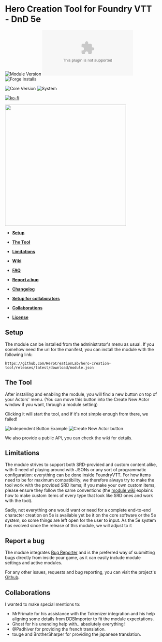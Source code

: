 # Hero Creation Tool for Foundry VTT - DnD 5e

![Module Version](https://img.shields.io/github/v/release/HeroCreationLab/hero-creation-tool?color=blue)
![GitHub release (latest by date)](https://img.shields.io/github/downloads/HeroCreationLab/hero-creation-tool/latest/module.zip?color=purple)
![Forge Installs](https://img.shields.io/badge/dynamic/json?label=Forge%20Installs&query=package.installs&suffix=%25&url=https%3A%2F%2Fforge-vtt.com%2Fapi%2Fbazaar%2Fpackage%2Fhero-creation-tool&colorB=4aa94a)

![Core Version](https://img.shields.io/endpoint?url=https://foundryshields.com/version?url=https%3A%2F%2Fgithub.com%2FHeroCreationLab%2Fhero-creation-tool%2Freleases%2Fdownload%2F1.6.2%2Fmodule.json)
![System](https://img.shields.io/endpoint?url=https%3A%2F%2Ffoundryshields.com%2Fsystem%3FnameType%3Dfoundry%26showVersion%3D1%26url%3Dhttps%3A%2F%2Fgithub.com%2FHeroCreationLab%2Fhero-creation-tool%2Freleases%2Fdownload%2Flatest%2Fmodule.json)


[![ko-fi](https://ko-fi.com/img/githubbutton_sm.svg)](https://ko-fi.com/N4N88281M)

<img src="src/assets/logo.png" width="400">

* **[Setup](#setup)**

* **[The Tool](#the-tool)**

* **[Limitations](#limitations)**

* **[Wiki](https://github.com/HeroCreationLab/hero-creation-tool/wiki)**

* **[FAQ](https://github.com/HeroCreationLab/hero-creation-tool/wiki/FAQ)**

* **[Report a bug](#report-a-bug)**

* **[Changelog](https://github.com/HeroCreationLab/hero-creation-tool/blob/main/docs/CHANGELOG.md)**

* **[Setup for collaborators](https://github.com/HeroCreationLab/hero-creation-tool/blob/main/docs/DEV-SETUP.md)**

* **[Collaborations](#collaborations)**

* **[License](https://github.com/HeroCreationLab/hero-creation-tool/blob/main/docs/LICENSE)**

## Setup

The module can be installed from the administrator's menu as usual. If you somehow need the url for the manifest, you can install the module with the following link:

```https://github.com/HeroCreationLab/hero-creation-tool/releases/latest/download/module.json```

## The Tool

After installing and enabling the module, you will find a new button on top of your Actors' menu. (You can move this button into the Create New Actor window if you want, through a module setting)

Clicking it will start the tool, and if it's not simple enough from there, we failed!

![Independent Button Example](examples/actors-directory-example.png) ![Create New Actor button](examples/create-new-actor-example.png)

We also provide a public API, you can check the wiki for details.

## Limitations

The module strives to support both SRD-provided and custom content alike, with 0 need of playing around with JSONs or any sort of programmatic configuration: everything can be done inside FoundryVTT. For how items need to be for maximum compatibility, we therefore always try to make the tool work with the provided SRD items; if you make your own custom items, please ensure they follow the same conventions (the [module wiki](https://github.com/HeroCreationLab/hero-creation-tool/wiki) explains how to make custom items of every type that look like SRD ones and work with the tool).

Sadly, not everything one would want or need for a complete end-to-end character creation on 5e is available yet be it on the core software or the 5e system, so some things are left open for the user to input. As the 5e system has evolved since the release of this module, we will adjust to it 

## Report a bug

The module integrates [Bug Reporter](https://foundryvtt.com/packages/bug-reporter) and is the preferred way of submitting bugs directly from inside your game, as it can easily include module settings and active modules.

For any other issues, requests and bug reporting, you can visit the project's [Github](https://github.com/HeroCreationLab/hero-creation-tool/issues).

## Collaborations

I wanted to make special mentions to:

* MrPrimate for his assistance with the Tokenizer integration and his help aligning some details from DDBImporter to fit the module expectations.
* Ghost for his unending help with.. absolutely everything!
* @Padhiver for providing the french translation.
* touge and BrotherSharper for providing the japanese translation.